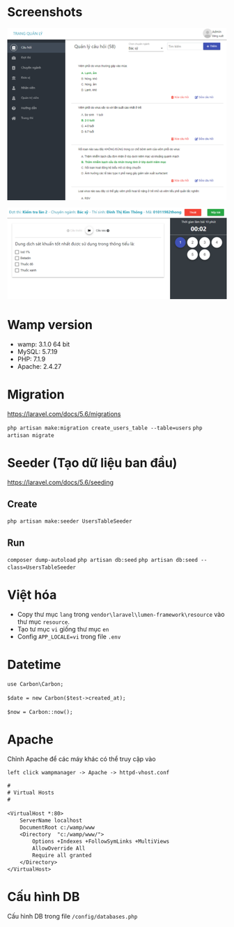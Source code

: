 # Screenshots

![Mamager](img/manager.PNG)

![Quiz](img/quiz.PNG)

# Wamp version
- wamp: 3.1.0 64 bit
- MySQL: 5.7.19
- PHP: 7.1.9
- Apache: 2.4.27

# Migration

https://laravel.com/docs/5.6/migrations

`php artisan make:migration create_users_table --table=users`
`php artisan migrate`

# Seeder (Tạo dữ liệu ban đầu)

https://laravel.com/docs/5.6/seeding

## Create
`php artisan make:seeder UsersTableSeeder`

## Run
`composer dump-autoload`
`php artisan db:seed`
`php artisan db:seed --class=UsersTableSeeder`

# Việt hóa
- Copy thư mục `lang` trong `vendor\laravel\lumen-framework\resource` vào thư mục `resource`.
- Tạo tư mục `vi` giống thư mục `en`
- Config `APP_LOCALE=vi` trong file `.env`

# Datetime

```
use Carbon\Carbon;

$date = new Carbon($test->created_at);

$now = Carbon::now();

```

# Apache

Chỉnh Apache để các máy khác có thể truy cập vào

```
left click wampmanager -> Apache -> httpd-vhost.conf
```

```
#
# Virtual Hosts
#

<VirtualHost *:80>
    ServerName localhost
    DocumentRoot c:/wamp/www
    <Directory  "c:/wamp/www/">
        Options +Indexes +FollowSymLinks +MultiViews
        AllowOverride All
        Require all granted
    </Directory>
</VirtualHost>
```

# Cấu hình DB

Cấu hình DB trong file `/config/databases.php`
